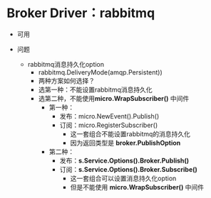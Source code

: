 # Broker Driver：rabbitmq

- 可用

- 问题
    - rabbitmq消息持久化option
        - rabbitmq.DeliveryMode(amqp.Persistent))
        - 两种方案如何选择？
        - 选第一种：不能设置rabbitmq消息持久化
        - 选第二种，不能使用**micro.WrapSubscriber()** 中间件
            - 第一种：
                - 发布：micro.NewEvent().Publish()
                - 订阅：micro.RegisterSubscriber()
                    - 这一套组合不能设置rabbitmq的消息持久化
                    - 因为返回类型是 **broker.PublishOption**
            - 第二种：
                - 发布：**s.Service.Options().Broker.Publish()** 
                - 订阅：**s.Service.Options().Broker.Subscribe()** 
                    - 这一套组合可以设置消息持久化option
                    - 但是不能使用 **micro.WrapSubscriber()** 中间件